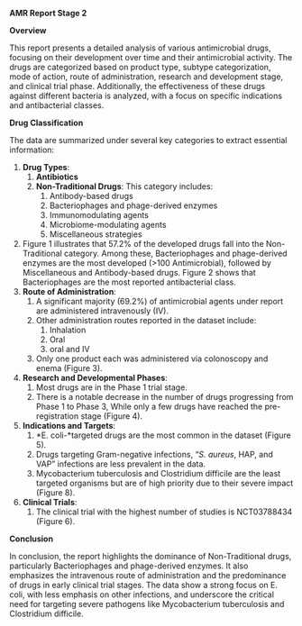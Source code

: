 ﻿**AMR Report Stage 2**

**Overview**

This report presents a detailed analysis of various antimicrobial drugs, focusing on their development over time and their antimicrobial activity. The drugs are categorized based on product type, subtype categorization, mode of action, route of administration, research and development stage, and clinical trial phase. Additionally, the effectiveness of these drugs against different bacteria is analyzed, with a focus on specific indications and antibacterial classes.

**Drug Classification**

The data are summarized under several key categories to extract essential information:

1. **Drug Types**:
   1. **Antibiotics**
   1. **Non-Traditional Drugs**: This category includes:
      1. Antibody-based drugs
      1. Bacteriophages and phage-derived enzymes
      1. Immunomodulating agents
      1. Microbiome-modulating agents
      1. Miscellaneous strategies
1. Figure 1 illustrates that 57.2% of the developed drugs fall into the Non-Traditional category. Among these, Bacteriophages and phage-derived enzymes are the most developed (>100 Antimicrobial), followed by Miscellaneous and Antibody-based drugs. Figure 2 shows that Bacteriophages are the most reported antibacterial class.
1. **Route of Administration**:
   1. A significant majority (69.2%) of antimicrobial agents under report are administered intravenously (IV).
   1. Other administration routes reported in the dataset include: 
      1. Inhalation
      1. Oral
      1. oral and IV
   1. Only one product each was administered via colonoscopy and enema  (Figure 3).
1. **Research and Developmental Phases**:
   1. Most drugs are in the Phase 1 trial stage.
   1. There is a notable decrease in the number of drugs progressing from Phase 1 to Phase 3, While only a few drugs have reached the pre-registration stage (Figure 4).
1. **Indications and Targets**:
   1. *E. coli-*targeted drugs are the most common in the dataset (Figure 5).
   1. Drugs targeting Gram-negative infections, “*S. aureus*, HAP, and VAP” infections are less prevalent in the data.
   1. Mycobacterium tuberculosis and Clostridium difficile are the least targeted organisms but are of high priority due to their severe impact (Figure 8).
1. **Clinical Trials**:
   1. The clinical trial with the highest number of studies is NCT03788434 (Figure 6).

**Conclusion**

In conclusion, the report highlights the dominance of Non-Traditional drugs, particularly Bacteriophages and phage-derived enzymes. It also emphasizes the intravenous route of administration and the predominance of drugs in early clinical trial stages. The data show a strong focus on E. coli, with less emphasis on other infections, and underscore the critical need for targeting severe pathogens like Mycobacterium tuberculosis and Clostridium difficile.

